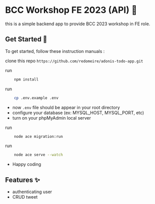 
# BCC Workshop FE 2023 (API) 📝  
this is a simple backend app to provide BCC 2023 workshop in FE role. 

## Get Started 🚀  
To get started, follow these instruction manuals :

clone this repo `https://github.com/redomeire/adonis-todo-app.git` 

run 
~~~bash  
    npm install
~~~

run
~~~bash
    cp .env.example .env
~~~
- now `.env` file should be appear in your root directory
- configure your database (ex: MYSQL_HOST, MYSQL_PORT, etc)
- turn on your phpMyAdmin local server 

run
~~~bash
    node ace migration:run
~~~

run
~~~bash
    node ace serve --watch
~~~
- Happy coding
    
## Features ✨  
- authenticating user
- CRUD tweet
